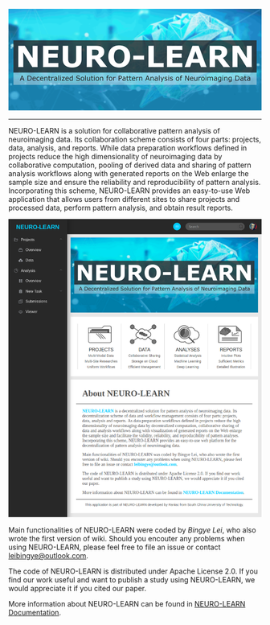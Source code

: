 ![neuro-learn](doc/img/NL.png?raw=true "neuro-learn")

---

NEURO-LEARN is a solution for collaborative pattern analysis of neuroimaging data. Its collaboration scheme consists of four parts: projects, data, analysis, and reports. While data preparation workflows defined in projects reduce the high dimensionality of neuroimaging data by collaborative computation, pooling of derived data and sharing of pattern analysis workflows along with generated reports on the Web enlarge the sample size and ensure the reliability and reproducibility of pattern analysis. Incorporating this scheme, NEURO-LEARN provides an easy-to-use Web application that allows users from different sites to share projects and processed data, perform pattern analysis, and obtain result reports.

![neuro-learn-ui](doc/img/UI.png?raw=true "neuro-learn-ui")

Main functionalities of NEURO-LEARN were coded by _Bingye Lei_, who also wrote the first version of wiki. Should you encouter any problems when using NEURO-LEARN, please feel free to file an issue or contact leibingye@outlook.com.

The code of NEURO-LEARN is distributed under Apache License 2.0. If you find our work useful and want to publish a study using NEURO-LEARN, we would appreciate it if you cited our paper.

More information about NEURO-LEARN can be found in [NEURO-LEARN Documentation](https://github.com/Raniac/NEURO-LEARN/wiki).
